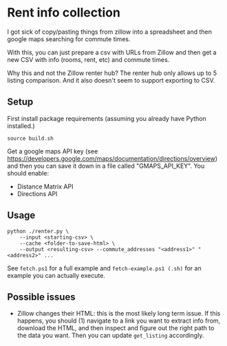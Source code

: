 # Rent info collection

I got sick of copy/pasting things from zillow into a spreadsheet and then google maps searching
for commute times.

With this, you can just prepare a csv with URLs from Zillow and then
get a new CSV with info (rooms, rent, etc) and commute times.

Why this and not the Zillow renter hub? The renter hub only allows up to 5 listing comparison.
And it also doesn't seem to support exporting to CSV.


## Setup

First install package requirements (assuming you already
have Python installed.)
```
source build.sh
```

Get a google maps API key (see https://developers.google.com/maps/documentation/directions/overview) and then you
can save it down in a file called "GMAPS_API_KEY". You should enable:

* Distance Matrix API
* Directions API


## Usage

```
python ./renter.py \
    --input <starting-csv> \
    --cache <folder-to-save-html> \
    --output <resulting-csv> --commute_addresses "<address1>" "<address2>" ...
```

See `fetch.ps1` for a full example
and `fetch-example.ps1 (.sh)` for an example you can actually execute.


## Possible issues
* Zillow changes their HTML: this is the most likely long term issue.
If this happens, you should (1) navigate to a link you want to extract info from, download the HTML, and then inspect and figure out the right
path to the data you want. Then you can update `get_listing` accordingly.
